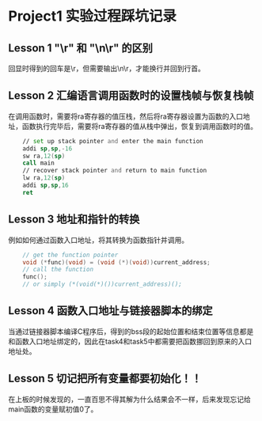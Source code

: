 # Project1 实验过程踩坑记录

## Lesson 1 "\r" 和 "\n\r" 的区别

回显时得到的回车是\r，但需要输出\n\r，才能换行并回到行首。

## Lesson 2 汇编语言调用函数时的设置栈帧与恢复栈帧

在调用函数时，需要将ra寄存器的值压栈，然后将ra寄存器设置为函数的入口地址，函数执行完毕后，需要将ra寄存器的值从栈中弹出，恢复到调用函数时的值。

```asm
    // set up stack pointer and enter the main function
    addi sp,sp,-16
    sw ra,12(sp)
    call main
    // recover stack pointer and return to main function
    lw ra,12(sp)
    addi sp,sp,16
    ret
```

## Lesson 3 地址和指针的转换

例如如何通过函数入口地址，将其转换为函数指针并调用。

```c
    // get the function pointer
    void (*func)(void) = (void (*)(void))current_address;
    // call the function
    func();
    // or simply (*(void(*)())current_address)();
```

## Lesson 4 函数入口地址与链接器脚本的绑定

当通过链接器脚本编译C程序后，得到的bss段的起始位置和结束位置等信息都是和函数入口地址绑定的，因此在task4和task5中都需要把函数挪回到原来的入口地址处。

## Lesson 5 切记把所有变量都要初始化！！

在上板的时候发现的，一直百思不得其解为什么结果会不一样，后来发现忘记给main函数的变量赋初值0了。
